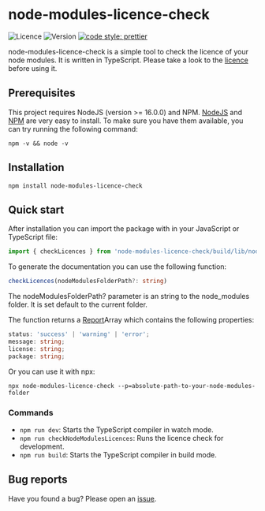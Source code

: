 # node-modules-licence-check

![Licence](https://img.shields.io/badge/License-CC--BY--3.0-yellow.svg?style=flat-square) ![Version](https://img.shields.io/github/package-json/v/thekeineahnung/node-modules-licence-check/main?style=flat-square&label=Version) [![code style: prettier](https://img.shields.io/badge/code_style-prettier-ff69b4.svg?style=flat-square)](https://github.com/prettier/prettier)

node-modules-licence-check is a simple tool to check the licence of your node modules. It is written in TypeScript. Please take a look to the [licence](https://github.com/TheKeineAhnung/node-modules-licence-check/blob/main/LICENCE.md) before using it.

## Prerequisites

This project requires NodeJS (version >= 16.0.0) and NPM. [NodeJS](https://nodejs.org/) and [NPM](https://www.npmjs.com/) are very easy to install. To make sure you have them available, you can try running the following command:

```
npm -v && node -v
```

## Installation

```
npm install node-modules-licence-check
```

## Quick start

After installation you can import the package with in your JavaScript or TypeScript file:

```ts
import { checkLicences } from 'node-modules-licence-check/build/lib/nodeModulesLicenceCheck';
```

To generate the documentation you can use the following function:

```ts
checkLicences(nodeModulesFolderPath?: string)
```

The nodeModulesFolderPath? parameter is an string to the node_modules folder. It is set default to the current folder.

The function returns a [Report](https://github.com/TheKeineAhnung/node-modules-licence-check/blob/main/lib/types/Report.ts)Array which contains the following properties:

```ts
status: 'success' | 'warning' | 'error';
message: string;
license: string;
package: string;
```

Or you can use it with npx:

```shell
npx node-modules-licence-check --p=absolute-path-to-your-node-modules-folder
```

### Commands

- `npm run dev`: Starts the TypeScript compiler in watch mode.
- `npm run checkNodeModulesLicences`: Runs the licence check for development.
- `npm run build`: Starts the TypeScript compiler in build mode.

## Bug reports

Have you found a bug? Please open an [issue](https://github.com/TheKeineAhnung/node-modules-licence-check/issues/new).

[cc-by-nc-sa]: http://creativecommons.org/licenses/by-nc-sa/4.0/
[cc-by-nc-sa-image]: https://licensebuttons.net/l/by-nc-sa/4.0/88x31.png
[cc-by-nc-sa-shield]: https://img.shields.io/badge/License-CC%20BY--NC--SA--4.0-yellow.svg?style=flat-square

